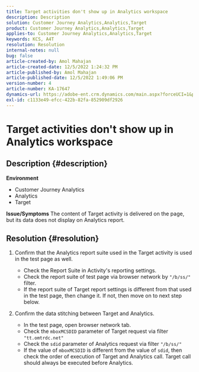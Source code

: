 ```yaml
---
title: Target activities don't show up in Analytics workspace
description: Description
solution: Customer Journey Analytics,Analytics,Target
product: Customer Journey Analytics,Analytics,Target
applies-to: Customer Journey Analytics,Analytics,Target
keywords: KCS, A4T
resolution: Resolution
internal-notes: null
bug: false
article-created-by: Amol Mahajan
article-created-date: 12/5/2022 1:24:32 PM
article-published-by: Amol Mahajan
article-published-date: 12/5/2022 1:49:06 PM
version-number: 4
article-number: KA-17647
dynamics-url: https://adobe-ent.crm.dynamics.com/main.aspx?forceUCI=1&pagetype=entityrecord&etn=knowledgearticle&id=85246e21-a074-ed11-81ab-6045bd0061cb
exl-id: c1133e49-efcc-422b-82fa-852909df2926
---
```

# Target activities don't show up in Analytics workspace

## Description {#description}

<b>Environment</b>
- Customer Journey Analytics
- Analytics
- Target



<b>Issue/Symptoms</b>
The content of Target activity is delivered on the page, but its data does not display on Analytics report.


## Resolution {#resolution}


1. Confirm that the Analytics report suite used in the Target activity is used in the test page as well.

    - Check the Report Suite in Activity's reporting settings.
    - Check the report suite of test page via browser network by `"/b/ss/"` filter.
    - If the report suite of Target report settings is different from that used in the test page, then change it. If not, then move on to next step below.
2. Confirm the data stitching between Target and Analytics.

    - In the test page, open browser network tab.
    - Check the `mboxMCSDID` parameter of Target request via filter `"tt.omtrdc.net"`
    - Check the `sdid` parameter of Analytics request via filter `"/b/ss/"`
    - If the value of `mboxMCSDID` is different from the value of `sdid`, then check the order of execution of Target and Analytics call. Target call should always be executed before Analytics.
